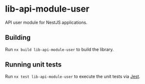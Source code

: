 # lib-api-module-user

API user module for NestJS applications.

## Building

Run `nx build lib-api-module-user` to build the library.

## Running unit tests

Run `nx test lib-api-module-user` to execute the unit tests via [Jest](https://jestjs.io).
